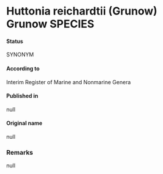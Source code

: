 Huttonia reichardtii (Grunow) Grunow SPECIES
=======

#### Status
SYNONYM

#### According to
Interim Register of Marine and Nonmarine Genera

#### Published in
null

#### Original name
null

### Remarks
null